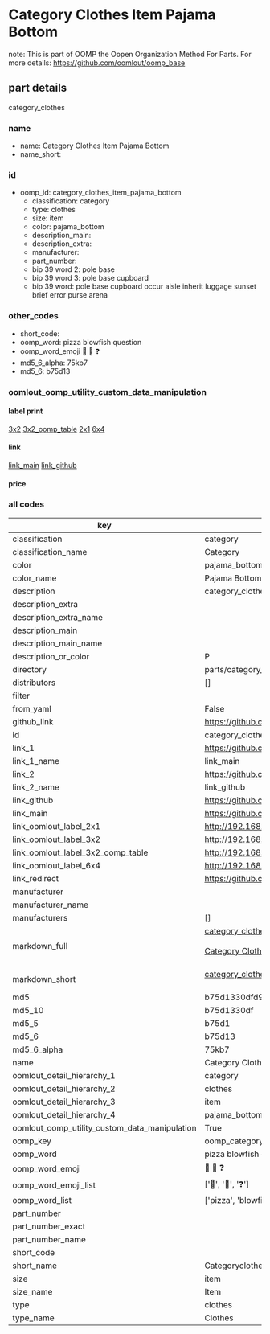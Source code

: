 # Category Clothes Item Pajama Bottom  

note: This is part of OOMP the Oopen Organization Method For Parts. For more details: https://github.com/oomlout/oomp_base

##  part details
  



category_clothes



### name
* name: Category Clothes Item Pajama Bottom
* name_short: 
### id
* oomp_id: category_clothes_item_pajama_bottom
  * classification: category
  * type: clothes
  * size: item
  * color: pajama_bottom
  * description_main: 
  * description_extra: 
  * manufacturer: 
  * part_number: 
  * bip 39 word 2: pole base
  * bip 39 word 3: pole base cupboard
  * bip 39 word: pole base cupboard occur aisle inherit luggage sunset brief error purse arena

### other_codes
* short_code: 
* oomp_word: pizza blowfish question
* oomp_word_emoji :pizza: :blowfish: :question:
* md5_6_alpha: 75kb7
* md5_6: b75d13






### oomlout_oomp_utility_custom_data_manipulation
#### label print
[3x2](http://192.168.1.245:1112/?label=oomp%2075kb7)
[3x2_oomp_table](http://192.168.1.108:1112/?label=oomp%2075kb7)
[2x1](http://192.168.1.242:1112/?label=oomp%2075kb7)
[6x4](http://192.168.1.55:1112/?label=oomp%2075kb7)    

#### link

[link_main](https://github.com/oomlout/oomlout_oomp_version_1_messy/tree/main/parts/category_clothes_item_pajama_bottom) [link_github](https://github.com/oomlout/oomlout_oomp_version_1_messy/tree/main/parts/category_clothes_item_pajama_bottom)                             

#### price







### all codes 
| key | value |  
| --- | --- |  
| classification | category |  
| classification_name | Category |  
| color | pajama_bottom |  
| color_name | Pajama Bottom |  
| description | category_clothes |  
| description_extra |  |  
| description_extra_name |  |  
| description_main |  |  
| description_main_name |  |  
| description_or_color | P  |  
| directory | parts/category_clothes_item_pajama_bottom |  
| distributors | [] |  
| filter |  |  
| from_yaml | False |  
| github_link | https://github.com/oomlout/oomlout_oomp_part_src/tree/main/parts/category_clothes_item_pajama_bottom |  
| id | category_clothes_item_pajama_bottom |  
| link_1 | https://github.com/oomlout/oomlout_oomp_version_1_messy/tree/main/parts/category_clothes_item_pajama_bottom |  
| link_1_name | link_main |  
| link_2 | https://github.com/oomlout/oomlout_oomp_version_1_messy/tree/main/parts/category_clothes_item_pajama_bottom |  
| link_2_name | link_github |  
| link_github | https://github.com/oomlout/oomlout_oomp_version_1_messy/tree/main/parts/category_clothes_item_pajama_bottom |  
| link_main | https://github.com/oomlout/oomlout_oomp_version_1_messy/tree/main/parts/category_clothes_item_pajama_bottom |  
| link_oomlout_label_2x1 | http://192.168.1.242:1112/?label=oomp%2075kb7 |  
| link_oomlout_label_3x2 | http://192.168.1.245:1112/?label=oomp%2075kb7 |  
| link_oomlout_label_3x2_oomp_table | http://192.168.1.108:1112/?label=oomp%2075kb7 |  
| link_oomlout_label_6x4 | http://192.168.1.55:1112/?label=oomp%2075kb7 |  
| link_redirect | https://github.com/oomlout/oomlout_oomp_version_1_messy/tree/main/parts/category_clothes_item_pajama_bottom |  
| manufacturer |  |  
| manufacturer_name |  |  
| manufacturers | [] |  
| markdown_full | [category_clothes_item_pajama_bottom](none)<br>[](none)<br>[Category Clothes Item Pajama Bottom](none)<br><br> |  
| markdown_short | [category_clothes_item_pajama_bottom](none)<br><br> |  
| md5 | b75d1330dfd99099cf02d98c6b84bd3c |  
| md5_10 | b75d1330df |  
| md5_5 | b75d1 |  
| md5_6 | b75d13 |  
| md5_6_alpha | 75kb7 |  
| name | Category Clothes Item Pajama Bottom |  
| oomlout_detail_hierarchy_1 | category |  
| oomlout_detail_hierarchy_2 | clothes |  
| oomlout_detail_hierarchy_3 | item |  
| oomlout_detail_hierarchy_4 | pajama_bottom |  
| oomlout_oomp_utility_custom_data_manipulation | True |  
| oomp_key | oomp_category_clothes_item_pajama_bottom |  
| oomp_word | pizza blowfish question |  
| oomp_word_emoji | :pizza: :blowfish: :question: |  
| oomp_word_emoji_list | [':pizza:', ':blowfish:', ':question:'] |  
| oomp_word_list | ['pizza', 'blowfish', 'question'] |  
| part_number |  |  
| part_number_exact |  |  
| part_number_name |  |  
| short_code |  |  
| short_name | Categoryclothes |  
| size | item |  
| size_name | Item |  
| type | clothes |  
| type_name | Clothes |  
